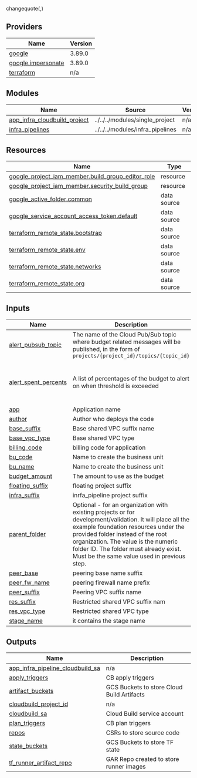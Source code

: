 changequote(,)

<!-- BEGIN_TF_DOCS -->

## Providers

| Name | Version |
|------|---------|
| <a name="provider_google"></a> [google](#provider\_google) | 3.89.0 |
| <a name="provider_google.impersonate"></a> [google.impersonate](#provider\_google.impersonate) | 3.89.0 |
| <a name="provider_terraform"></a> [terraform](#provider\_terraform) | n/a |

## Modules

| Name | Source | Version |
|------|--------|---------|
| <a name="module_app_infra_cloudbuild_project"></a> [app\_infra\_cloudbuild\_project](#module\_app\_infra\_cloudbuild\_project) | ../../../modules/single_project | n/a |
| <a name="module_infra_pipelines"></a> [infra\_pipelines](#module\_infra\_pipelines) | ../../../modules/infra_pipelines | n/a |

## Resources

| Name | Type |
|------|------|
| [google_project_iam_member.build_group_editor_role](https://registry.terraform.io/providers/hashicorp/google/latest/docs/resources/project_iam_member) | resource |
| [google_project_iam_member.security_build_group](https://registry.terraform.io/providers/hashicorp/google/latest/docs/resources/project_iam_member) | resource |
| [google_active_folder.common](https://registry.terraform.io/providers/hashicorp/google/latest/docs/data-sources/active_folder) | data source |
| [google_service_account_access_token.default](https://registry.terraform.io/providers/hashicorp/google/latest/docs/data-sources/service_account_access_token) | data source |
| [terraform_remote_state.bootstrap](https://registry.terraform.io/providers/hashicorp/terraform/latest/docs/data-sources/remote_state) | data source |
| [terraform_remote_state.env](https://registry.terraform.io/providers/hashicorp/terraform/latest/docs/data-sources/remote_state) | data source |
| [terraform_remote_state.networks](https://registry.terraform.io/providers/hashicorp/terraform/latest/docs/data-sources/remote_state) | data source |
| [terraform_remote_state.org](https://registry.terraform.io/providers/hashicorp/terraform/latest/docs/data-sources/remote_state) | data source |

## Inputs

| Name | Description | Type | Default | Required |
|------|-------------|------|---------|:--------:|
| <a name="input_alert_pubsub_topic"></a> [alert\_pubsub\_topic](#input\_alert\_pubsub\_topic) | The name of the Cloud Pub/Sub topic where budget related messages will be published, in the form of `projects/{project_id}/topics/{topic_id}` | `string` | `null` | no |
| <a name="input_alert_spent_percents"></a> [alert\_spent\_percents](#input\_alert\_spent\_percents) | A list of percentages of the budget to alert on when threshold is exceeded | `list(number)` | <pre>[<br>  0.5,<br>  0.75,<br>  0.9,<br>  0.95<br>]</pre> | no |
| <a name="input_app"></a> [app](#input\_app) | Application name | `string` | n/a | yes |
| <a name="input_author"></a> [author](#input\_author) | Author who deploys the code | `string` | n/a | yes |
| <a name="input_base_suffix"></a> [base\_suffix](#input\_base\_suffix) | Base shared VPC suffix name | `string` | n/a | yes |
| <a name="input_base_vpc_type"></a> [base\_vpc\_type](#input\_base\_vpc\_type) | Base shared VPC type | `string` | n/a | yes |
| <a name="input_billing_code"></a> [billing\_code](#input\_billing\_code) | billing code for application | `string` | n/a | yes |
| <a name="input_bu_code"></a> [bu\_code](#input\_bu\_code) | Name to create the business unit | `string` | n/a | yes |
| <a name="input_bu_name"></a> [bu\_name](#input\_bu\_name) | Name to create the business unit | `string` | n/a | yes |
| <a name="input_budget_amount"></a> [budget\_amount](#input\_budget\_amount) | The amount to use as the budget | `number` | `1000` | no |
| <a name="input_floating_suffix"></a> [floating\_suffix](#input\_floating\_suffix) | floating project suffix | `string` | n/a | yes |
| <a name="input_infra_suffix"></a> [infra\_suffix](#input\_infra\_suffix) | inrfa\_pipeline project suffix | `string` | `null` | no |
| <a name="input_parent_folder"></a> [parent\_folder](#input\_parent\_folder) | Optional - for an organization with existing projects or for development/validation. It will place all the example foundation resources under the provided folder instead of the root organization. The value is the numeric folder ID. The folder must already exist. Must be the same value used in previous step. | `string` | `""` | no |
| <a name="input_peer_base"></a> [peer\_base](#input\_peer\_base) | peering base name suffix | `string` | n/a | yes |
| <a name="input_peer_fw_name"></a> [peer\_fw\_name](#input\_peer\_fw\_name) | peering firewall name prefix | `string` | n/a | yes |
| <a name="input_peer_suffix"></a> [peer\_suffix](#input\_peer\_suffix) | Peering VPC suffix name | `string` | n/a | yes |
| <a name="input_res_suffix"></a> [res\_suffix](#input\_res\_suffix) | Restricted shared VPC suffix nam | `string` | n/a | yes |
| <a name="input_res_vpc_type"></a> [res\_vpc\_type](#input\_res\_vpc\_type) | Restricted shared VPC type | `string` | n/a | yes |
| <a name="input_stage_name"></a> [stage\_name](#input\_stage\_name) | it contains the stage name | `string` | n/a | yes |

## Outputs

| Name | Description |
|------|-------------|
| <a name="output_app_infra_pipeline_cloudbuild_sa"></a> [app\_infra\_pipeline\_cloudbuild\_sa](#output\_app\_infra\_pipeline\_cloudbuild\_sa) | n/a |
| <a name="output_apply_triggers"></a> [apply\_triggers](#output\_apply\_triggers) | CB apply triggers |
| <a name="output_artifact_buckets"></a> [artifact\_buckets](#output\_artifact\_buckets) | GCS Buckets to store Cloud Build Artifacts |
| <a name="output_cloudbuild_project_id"></a> [cloudbuild\_project\_id](#output\_cloudbuild\_project\_id) | n/a |
| <a name="output_cloudbuild_sa"></a> [cloudbuild\_sa](#output\_cloudbuild\_sa) | Cloud Build service account |
| <a name="output_plan_triggers"></a> [plan\_triggers](#output\_plan\_triggers) | CB plan triggers |
| <a name="output_repos"></a> [repos](#output\_repos) | CSRs to store source code |
| <a name="output_state_buckets"></a> [state\_buckets](#output\_state\_buckets) | GCS Buckets to store TF state |
| <a name="output_tf_runner_artifact_repo"></a> [tf\_runner\_artifact\_repo](#output\_tf\_runner\_artifact\_repo) | GAR Repo created to store runner images |
<!-- END_TF_DOCS -->